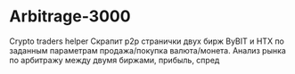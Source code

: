 # Arbitrage-3000

Crypto traders helper
Скрапит p2p странички двух бирж ByBIT и HTX по заданным параметрам продажа/покупка валюта/монета.
Анализ рынка по арбитражу между двумя биржами, прибыль, спред
